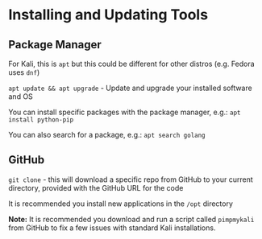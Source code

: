 # Installing and Updating Tools
## Package Manager
For Kali, this is `apt` but this could be different for other distros (e.g. Fedora uses `dnf`)  

`apt update && apt upgrade` - Update and upgrade your installed software and OS  

You can install specific packages with the package manager, e.g.:
`apt install python-pip`

You can also search for a package, e.g.:
`apt search golang`


## GitHub
`git clone` - this will download a specific repo from GitHub to your current directory, provided with the GitHub URL for the code

It is recommended you install new applications in the `/opt` directory

**Note:** It is recommended you download and run a script called `pimpmykali` from GitHub to fix a few issues with standard Kali installations.